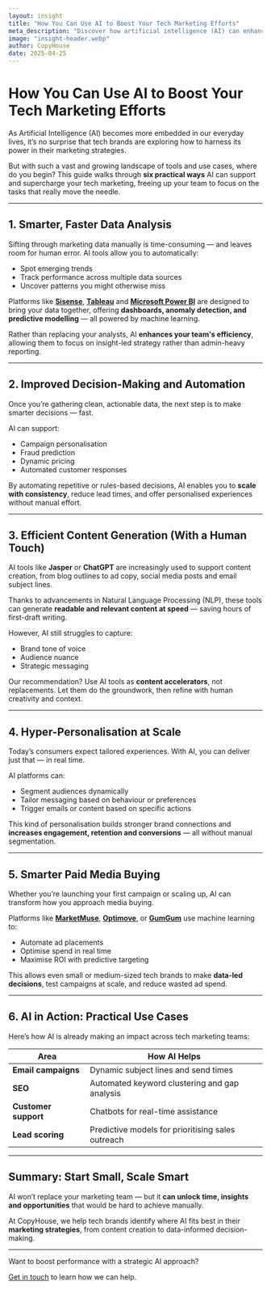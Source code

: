 ```yaml
---
layout: insight
title: "How You Can Use AI to Boost Your Tech Marketing Efforts"
meta_description: "Discover how artificial intelligence (AI) can enhance tech marketing through data analysis, personalisation, content creation, and more."
image: "insight-header.webp"
author: CopyHouse
date: 2025-04-25
---
```


# How You Can Use AI to Boost Your Tech Marketing Efforts

As Artificial Intelligence (AI) becomes more embedded in our everyday lives, it’s no surprise that tech brands are exploring how to harness its power in their marketing strategies.

But with such a vast and growing landscape of tools and use cases, where do you begin? This guide walks through **six practical ways** AI can support and supercharge your tech marketing, freeing up your team to focus on the tasks that really move the needle.

---

## 1. Smarter, Faster Data Analysis

Sifting through marketing data manually is time-consuming — and leaves room for human error. AI tools allow you to automatically:

- Spot emerging trends  
- Track performance across multiple data sources  
- Uncover patterns you might otherwise miss  

Platforms like **[Sisense](https://www.sisense.com/)**, **[Tableau](https://www.tableau.com/)** and **[Microsoft Power BI](https://powerbi.microsoft.com/)** are designed to bring your data together, offering **dashboards, anomaly detection, and predictive modelling** — all powered by machine learning.

Rather than replacing your analysts, AI **enhances your team's efficiency**, allowing them to focus on insight-led strategy rather than admin-heavy reporting.

---

## 2. Improved Decision-Making and Automation

Once you’re gathering clean, actionable data, the next step is to make smarter decisions — fast.

AI can support:
- Campaign personalisation  
- Fraud prediction  
- Dynamic pricing  
- Automated customer responses  

By automating repetitive or rules-based decisions, AI enables you to **scale with consistency**, reduce lead times, and offer personalised experiences without manual effort.

---

## 3. Efficient Content Generation (With a Human Touch)

AI tools like **Jasper** or **ChatGPT** are increasingly used to support content creation, from blog outlines to ad copy, social media posts and email subject lines.

Thanks to advancements in Natural Language Processing (NLP), these tools can generate **readable and relevant content at speed** — saving hours of first-draft writing.

However, AI still struggles to capture:
- Brand tone of voice  
- Audience nuance  
- Strategic messaging  

Our recommendation? Use AI tools as **content accelerators**, not replacements. Let them do the groundwork, then refine with human creativity and context.

---

## 4. Hyper-Personalisation at Scale

Today’s consumers expect tailored experiences. With AI, you can deliver just that — in real time.

AI platforms can:
- Segment audiences dynamically  
- Tailor messaging based on behaviour or preferences  
- Trigger emails or content based on specific actions  

This kind of personalisation builds stronger brand connections and **increases engagement, retention and conversions** — all without manual segmentation.

---

## 5. Smarter Paid Media Buying

Whether you’re launching your first campaign or scaling up, AI can transform how you approach media buying.

Platforms like **[MarketMuse](https://www.marketmuse.com/)**, **[Optimove](https://www.optimove.com/)**, or **[GumGum](https://www.gumgum.com/)** use machine learning to:
- Automate ad placements  
- Optimise spend in real time  
- Maximise ROI with predictive targeting  

This allows even small or medium-sized tech brands to make **data-led decisions**, test campaigns at scale, and reduce wasted ad spend.

---

## 6. AI in Action: Practical Use Cases

Here’s how AI is already making an impact across tech marketing teams:

| Area | How AI Helps |
|------|--------------|
| **Email campaigns** | Dynamic subject lines and send times |
| **SEO** | Automated keyword clustering and gap analysis |
| **Customer support** | Chatbots for real-time assistance |
| **Lead scoring** | Predictive models for prioritising sales outreach |

---

## Summary: Start Small, Scale Smart

AI won’t replace your marketing team — but it **can unlock time, insights and opportunities** that would be hard to achieve manually.

At CopyHouse, we help tech brands identify where AI fits best in their **marketing strategies**, from content creation to data-informed decision-making.

---

Want to boost performance with a strategic AI approach?

[Get in touch](https://www.copyhouse.io/contact) to learn how we can help.
